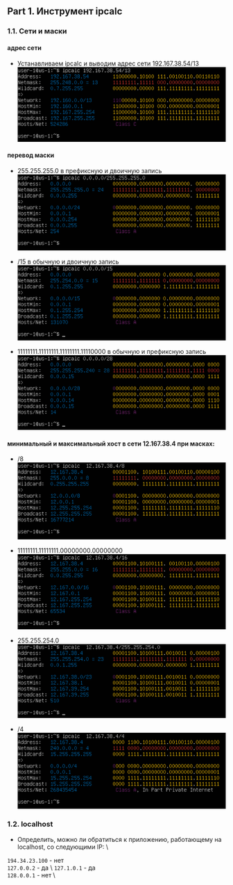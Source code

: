 ## Part 1. Инструмент ipcalc

### 1.1. Сети и маски

#### адрес сети
- Устанавливаем ipcalc и выводим адрес сети 192.167.38.54/13 \
![image](./images/part-1_task-1.1_1.png)

####  перевод маски
- 255.255.255.0 в префиксную и двоичную запись \
![image](./images/part-1_task-1.1_2.1.png)

- /15 в обычную и двоичную запись \
![image](./images/part-1_task-1.1_2.2.png)

- 11111111.11111111.11111111.11110000 в обычную и префиксную запись \
![image](./images/part-1_task-1.1_2.3.png)

#### минимальный и максимальный хост в сети 12.167.38.4 при масках:

- /8 \
![image](./images/part-1_task-1.1_3.1.png)

- 11111111.11111111.00000000.00000000 \
![image](./images/part-1_task-1.1_3.2.png)

- 255.255.254.0 \
![image](./images/part-1_task-1.1_3.3.png)

- /4 \
![image](./images/part-1_task-1.1_3.4.png)

### 1.2. localhost

- Определить, можно ли обратиться к приложению, работающему на localhost, со следующими IP: \

``194.34.23.100`` - нет \
``127.0.0.2`` - да \ 
``127.1.0.1`` - да \
``128.0.0.1`` - нет \